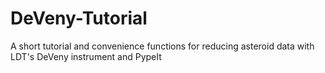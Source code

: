 # DeVeny-Tutorial
A short tutorial and convenience functions for reducing asteroid data with LDT's DeVeny instrument and PypeIt
